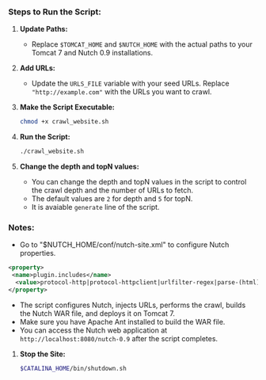 ### Steps to Run the Script:

1. **Update Paths:**
   - Replace `$TOMCAT_HOME` and `$NUTCH_HOME` with the actual paths to your Tomcat 7 and Nutch 0.9 installations.

2. **Add URLs:**
   - Update the `URLS_FILE` variable with your seed URLs. Replace `"http://example.com"` with the URLs you want to crawl.

3. **Make the Script Executable:**
   ```bash
   chmod +x crawl_website.sh
   ```

4. **Run the Script:**
   ```bash
   ./crawl_website.sh
   ```
5. **Change the depth and topN values:**
   - You can change the depth and topN values in the script to control the crawl depth and the number of URLs to fetch.
   - The default values are `2` for depth and `5` for topN.
   - It is avaiable `generate` line of the script.

### Notes:
- Go to "$NUTCH_HOME/conf/nutch-site.xml" to configure Nutch properties.
```xml
<property>
 <name>plugin.includes</name>
  <value>protocol-http|protocol-httpclient|urlfilter-regex|parse-(html)|index-(basic|anchor)|indexer-solr|query-(basic|site|url)|response-(json|xml)|summary-basic|scoring-opic|urlnormalizer-(pass|regex|basic)</value>
</property>
```
- The script configures Nutch, injects URLs, performs the crawl, builds the Nutch WAR file, and deploys it on Tomcat 7.
- Make sure you have Apache Ant installed to build the WAR file.
- You can access the Nutch web application at `http://localhost:8080/nutch-0.9` after the script completes.
1. **Stop the Site:**
    ```bash
    $CATALINA_HOME/bin/shutdown.sh
    ```
